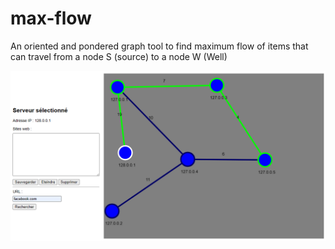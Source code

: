 # max-flow
 An oriented and pondered graph tool to find maximum flow of items
 that can travel from a node S (source) to a node W (Well)  

![Screenshot](screenshot.png)